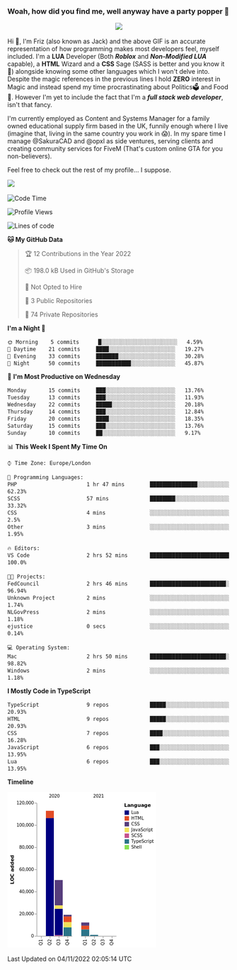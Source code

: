 ### Woah, how did you find me, well anyway have a party popper 🎉

<p align="center">
  <img  src="https://66.media.tumblr.com/d2766024a15e8c140bf20f314664eed2/d1615166bf58615c-d8/s400x600/aabc473a64edc43599d5345fd1e9e792d66ecc48.gifv">
</p>

Hi :wave:, I'm Friz (also known as Jack) and the above GIF is an accurate representation of how programming makes most developers feel, myself included. I'm a **LUA** Developer (Both ***Roblox*** and ***Non-Modified LUA*** capable), a **HTML** Wizard and a **CSS** Sage (SASS is better and you know it :pray:) alongside knowing some other languages which I won't delve into. Despite the magic references in the previous lines I hold **ZERO** interest in Magic and instead spend my time procrastinating about Politics🗳️ and Food🍔. However I'm yet to include the fact that I'm a ***full stack web developer***, isn't that fancy.

I'm currently employed as Content and Systems Manager for a family owned educational supply firm based in the UK, funnily enough where I live (imagine that, living in the same country you work in 😱). In my spare time I manage @SakuraCAD and @opxl as side ventures, serving clients and creating community services for FiveM (That's custom online GTA for you non-believers).

Feel free to check out the rest of my profile... I suppose.

<a href="https://github.com/anuraghazra/github-readme-stats">
  <img  src="https://github-readme-stats.vercel.app/api?username=JackOPXL&count_private=true&show_icons=true&theme=tokyonight" />
</a>



<!--START_SECTION:waka-->
![Code Time](http://img.shields.io/badge/Code%20Time-588%20hrs%2034%20mins-blue)

![Profile Views](http://img.shields.io/badge/Profile%20Views-0-blue)

![Lines of code](https://img.shields.io/badge/From%20Hello%20World%20I%27ve%20Written-219%20Thousand%20lines%20of%20code-blue)

**🐱 My GitHub Data** 

> 🏆 12 Contributions in the Year 2022
 > 
> 📦 198.0 kB Used in GitHub's Storage 
 > 
> 🚫 Not Opted to Hire
 > 
> 📜 3 Public Repositories 
 > 
> 🔑 74 Private Repositories  
 > 
**I'm a Night 🦉** 

```text
🌞 Morning    5 commits      █░░░░░░░░░░░░░░░░░░░░░░░░   4.59% 
🌆 Daytime    21 commits     ████░░░░░░░░░░░░░░░░░░░░░   19.27% 
🌃 Evening    33 commits     ███████░░░░░░░░░░░░░░░░░░   30.28% 
🌙 Night      50 commits     ███████████░░░░░░░░░░░░░░   45.87%

```
📅 **I'm Most Productive on Wednesday** 

```text
Monday       15 commits     ███░░░░░░░░░░░░░░░░░░░░░░   13.76% 
Tuesday      13 commits     ███░░░░░░░░░░░░░░░░░░░░░░   11.93% 
Wednesday    22 commits     █████░░░░░░░░░░░░░░░░░░░░   20.18% 
Thursday     14 commits     ███░░░░░░░░░░░░░░░░░░░░░░   12.84% 
Friday       20 commits     ████░░░░░░░░░░░░░░░░░░░░░   18.35% 
Saturday     15 commits     ███░░░░░░░░░░░░░░░░░░░░░░   13.76% 
Sunday       10 commits     ██░░░░░░░░░░░░░░░░░░░░░░░   9.17%

```


📊 **This Week I Spent My Time On** 

```text
⌚︎ Time Zone: Europe/London

💬 Programming Languages: 
PHP                      1 hr 47 mins        ███████████████░░░░░░░░░░   62.23% 
SCSS                     57 mins             ████████░░░░░░░░░░░░░░░░░   33.32% 
CSS                      4 mins              ░░░░░░░░░░░░░░░░░░░░░░░░░   2.5% 
Other                    3 mins              ░░░░░░░░░░░░░░░░░░░░░░░░░   1.95%

🔥 Editors: 
VS Code                  2 hrs 52 mins       █████████████████████████   100.0%

🐱‍💻 Projects: 
FedCouncil               2 hrs 46 mins       ████████████████████████░   96.94% 
Unknown Project          2 mins              ░░░░░░░░░░░░░░░░░░░░░░░░░   1.74% 
NLGovPress               2 mins              ░░░░░░░░░░░░░░░░░░░░░░░░░   1.18% 
ejustice                 0 secs              ░░░░░░░░░░░░░░░░░░░░░░░░░   0.14%

💻 Operating System: 
Mac                      2 hrs 50 mins       ████████████████████████░   98.82% 
Windows                  2 mins              ░░░░░░░░░░░░░░░░░░░░░░░░░   1.18%

```

**I Mostly Code in TypeScript** 

```text
TypeScript               9 repos             █████░░░░░░░░░░░░░░░░░░░░   20.93% 
HTML                     9 repos             █████░░░░░░░░░░░░░░░░░░░░   20.93% 
CSS                      7 repos             ████░░░░░░░░░░░░░░░░░░░░░   16.28% 
JavaScript               6 repos             ███░░░░░░░░░░░░░░░░░░░░░░   13.95% 
Lua                      6 repos             ███░░░░░░░░░░░░░░░░░░░░░░   13.95%

```


**Timeline**

![Chart not found](https://raw.githubusercontent.com/JackOPXL/JackOPXL/master/charts/bar_graph.png) 


 Last Updated on 04/11/2022 02:05:14 UTC
<!--END_SECTION:waka-->

